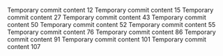 Temporary commit content 12
Temporary commit content 15
Temporary commit content 27
Temporary commit content 43
Temporary commit content 50
Temporary commit content 52
Temporary commit content 55
Temporary commit content 76
Temporary commit content 86
Temporary commit content 91
Temporary commit content 101
Temporary commit content 107
